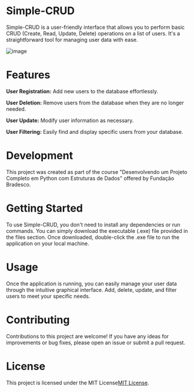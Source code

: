 # Simple-CRUD
Simple-CRUD is a user-friendly interface that allows you to perform basic CRUD (Create, Read, Update, Delete) operations on a list of users. It's a straightforward tool for managing user data with ease.

![image](https://github.com/arthur-cristo-silva/Simple-CRUD/assets/139282632/0a2e8041-aefa-4479-baac-a27453b55cf0)

# Features
**User Registration:** Add new users to the database effortlessly.

**User Deletion:** Remove users from the database when they are no longer needed.

**User Update:** Modify user information as necessary.

**User Filtering:** Easily find and display specific users from your database.

# Development
This project was created as part of the course "Desenvolvendo um Projeto Completo em Python com Estruturas de Dados" offered by Fundação Bradesco.

# Getting Started
To use Simple-CRUD, you don't need to install any dependencies or run commands. You can simply download the executable (.exe) file provided in the files section. Once downloaded, double-click the .exe file to run the application on your local machine.

# Usage
Once the application is running, you can easily manage your user data through the intuitive graphical interface. Add, delete, update, and filter users to meet your specific needs.

# Contributing
Contributions to this project are welcome! If you have any ideas for improvements or bug fixes, please open an issue or submit a pull request.

# License
This project is licensed under the MIT License[MIT License](LICENSE).
